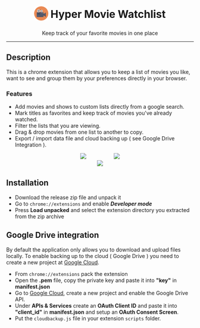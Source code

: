 <h1 align="center">
<sub>
    <img src="img/img2.png" witdh=38 height=38></img>
</sub>
Hyper Movie Watchlist
</h1>

<p align="center">Keep track of your favorite movies in one place</p>

***

## Description

This is a chrome extension that allows you to keep a list of movies you like, want to see and group them by your preferences directly in your browser. 

### Features
 - Add movies and shows to custom lists directly from a google search. 
 - Mark titles as favorites and keep track of movies you've already watched. 
 - Filter the lists that you are viewing.
 - Drag & drop movies from one list to another to copy.
 - Export / import data file and cloud backing up ( see Google Drive Integration ).

<div align="center">
    <img src="https://github.com/hypertensiune/Movies-Watchlist/blob/main/gifs/gif1.gif"/ width=300>
    &nbsp;&nbsp;&nbsp;&nbsp;&nbsp;&nbsp;&nbsp;&nbsp;&nbsp;&nbsp;&nbsp;&nbsp;&nbsp;&nbsp;&nbsp;&nbsp;&nbsp;
    <img src="https://github.com/hypertensiune/Movies-Watchlist/blob/main/gifs/gif2.gif"/ width=125>
    <br>
    <img src="https://github.com/hypertensiune/Movies-Watchlist/blob/main/gifs/img1.png" width=700/>
</div>

## Installation

- Download the release zip file and unpack it
- Go to ```chrome://extensions``` and enable ***Developer mode***
- Press **Load unpacked** and select the extension directory you extracted from the zip archive

## Google Drive integration

By default the application only allows you to download and upload files locally. To enable backing up to the cloud ( Google Drive ) you need to create a new project at [Google Cloud](https://cloud.google.com/).

- From ```chrome://extensions``` pack the extension
- Open the **.pem** file, copy the private key and paste it into **"key"** in **manifest.json**
- Go to [Google Cloud](https://console.cloud.google.com/), create a new project and enable the Google Drive API.
- Under **APIs & Services** create an **OAuth Client ID** and paste it into **"client_id"** in **manifest.json** and setup an **OAuth Consent Screen**.
- Put the ```cloudbackup.js``` file in your extension ```scripts``` folder. 
